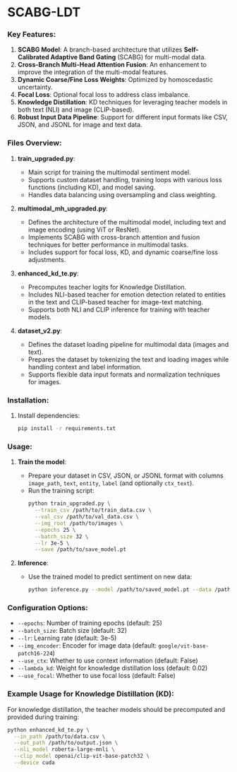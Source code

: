 # SCABG-LDT


### Key Features:
1. **SCABG Model**: A branch-based architecture that utilizes **Self-Calibrated Adaptive Band Gating** (SCABG) for multi-modal data.
2. **Cross-Branch Multi-Head Attention Fusion**: An enhancement to improve the integration of the multi-modal features.
3. **Dynamic Coarse/Fine Loss Weights**: Optimized by homoscedastic uncertainty.
4. **Focal Loss**: Optional focal loss to address class imbalance.
5. **Knowledge Distillation**: KD techniques for leveraging teacher models in both text (NLI) and image (CLIP-based).
6. **Robust Input Data Pipeline**: Support for different input formats like CSV, JSON, and JSONL for image and text data.

### Files Overview:

1. **train_upgraded.py**: 
    - Main script for training the multimodal sentiment model.
    - Supports custom dataset handling, training loops with various loss functions (including KD), and model saving.
    - Handles data balancing using oversampling and class weighting.

2. **multimodal_mh_upgraded.py**:
    - Defines the architecture of the multimodal model, including text and image encoding (using ViT or ResNet).
    - Implements SCABG with cross-branch attention and fusion techniques for better performance in multimodal tasks.
    - Includes support for focal loss, KD, and dynamic coarse/fine loss adjustments.

3. **enhanced_kd_te.py**:
    - Precomputes teacher logits for Knowledge Distillation.
    - Includes NLI-based teacher for emotion detection related to entities in the text and CLIP-based teacher for image-text matching.
    - Supports both NLI and CLIP inference for training with teacher models.

4. **dataset_v2.py**:
    - Defines the dataset loading pipeline for multimodal data (images and text).
    - Prepares the dataset by tokenizing the text and loading images while handling context and label information.
    - Supports flexible data input formats and normalization techniques for images.

### Installation:

1. Install dependencies:
    ```bash
    pip install -r requirements.txt
    ```

### Usage:

1. **Train the model**:
    - Prepare your dataset in CSV, JSON, or JSONL format with columns `image_path`, `text`, `entity`, `label` (and optionally `ctx_text`).
    - Run the training script:
      ```bash
      python train_upgraded.py \
        --train_csv /path/to/train_data.csv \
        --val_csv /path/to/val_data.csv \
        --img_root /path/to/images \
        --epochs 25 \
        --batch_size 32 \
        --lr 3e-5 \
        --save /path/to/save_model.pt
      ```

2. **Inference**:
    - Use the trained model to predict sentiment on new data:
      ```bash
      python inference.py --model /path/to/saved_model.pt --data /path/to/test_data.csv
      ```

### Configuration Options:

- `--epochs`: Number of training epochs (default: 25)
- `--batch_size`: Batch size (default: 32)
- `--lr`: Learning rate (default: 3e-5)
- `--img_encoder`: Encoder for image data (default: `google/vit-base-patch16-224`)
- `--use_ctx`: Whether to use context information (default: False)
- `--lambda_kd`: Weight for knowledge distillation loss (default: 0.02)
- `--use_focal`: Whether to use focal loss (default: False)

### Example Usage for Knowledge Distillation (KD):

For knowledge distillation, the teacher models should be precomputed and provided during training:

```bash
python enhanced_kd_te.py \
  --in_path /path/to/data.csv \
  --out_path /path/to/output.json \
  --nli_model roberta-large-mnli \
  --clip_model openai/clip-vit-base-patch32 \
  --device cuda

